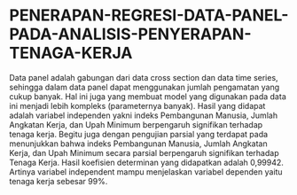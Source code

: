 # PENERAPAN-REGRESI-DATA-PANEL-PADA-ANALISIS-PENYERAPAN-TENAGA-KERJA

Data panel adalah gabungan dari data cross section dan data time series, 
sehingga dalam data panel dapat menggunakan jumlah pengamatan yang cukup 
banyak. Hal ini juga yang membuat model yang digunakan pada data ini menjadi 
lebih kompleks (parameternya banyak).
Hasil yang didapat adalah variabel independen yakni indeks Pembangunan 
Manusia, Jumlah Angkatan Kerja, dan Upah Minimum berpengaruh signifikan 
terhadap tenaga kerja. Begitu juga dengan pengujian parsial yang terdapat pada 
menunjukkan bahwa indeks Pembangunan Manusia, Jumlah Angkatan Kerja, dan 
Upah Minimum secara parsial berpengaruh signifikan terhadap Tenaga Kerja. Hasil 
koefisien determinan yang didapatkan adalah 0,99942. Artinya variabel 
independent mampu menjelaskan variabel dependen yaitu tenaga kerja sebesar 
99%.
